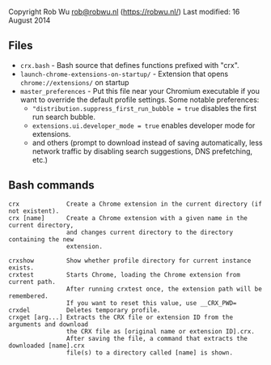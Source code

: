 Copyright Rob Wu <rob@robwu.nl> (https://robwu.nl/)
Last modified: 16 August 2014

## Files

- `crx.bash` - Bash source that defines functions prefixed with "crx".
- `launch-chrome-extensions-on-startup/` - Extension that opens `chrome://extensions/` on startup
- `master_preferences` - Put this file near your Chromium executable if you want to override the
   default profile settings. Some notable preferences:
   * `"distribution.suppress_first_run_bubble = true` disables the first run search bubble.
   * `extensions.ui.developer_mode = true` enables developer mode for extensions.
   * and others (prompt to download instead of saving automatically, less network traffic by
     disabling search suggestions, DNS prefetching, etc.)

## Bash commands
```
crx             Create a Chrome extension in the current directory (if not existent).
crx [name]      Create a Chrome extension with a given name in the current directory,
                and changes current directory to the directory containing the new
                extension.

crxshow         Show whether profile directory for current instance exists.
crxtest         Starts Chrome, loading the Chrome extension from current path.
                After running crxtest once, the extension path will be remembered.
                If you want to reset this value, use __CRX_PWD=
crxdel          Deletes temporary profile.
crxget [arg...] Extracts the CRX file or extension ID from the arguments and download
                the CRX file as [original name or extension ID].crx.
                After saving the file, a command that extracts the downloaded [name].crx
                file(s) to a directory called [name] is shown.
```
